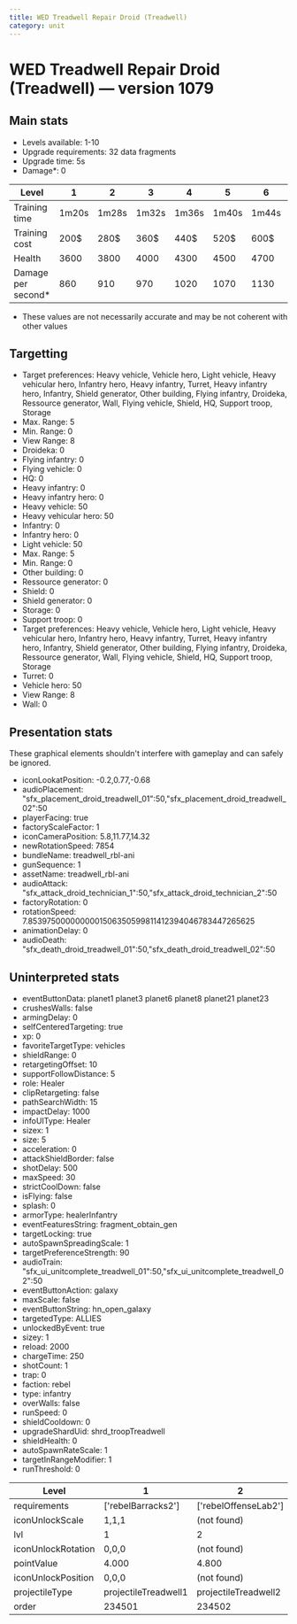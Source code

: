 ```yaml
---
title: WED Treadwell Repair Droid (Treadwell)
category: unit
---
```


# WED Treadwell Repair Droid (Treadwell) — version 1079

## Main stats

  * Levels available: 1-10
  * Upgrade requirements: 32 data fragments
  * Upgrade time: 5s
  * Damage*: 0

|Level             |1    |2    |3    |4    |5    |6    |7    |8    |9    |10   |
|------------------|-----|-----|-----|-----|-----|-----|-----|-----|-----|-----|
|Training time     |1m20s|1m28s|1m32s|1m36s|1m40s|1m44s|1m48s|1m52s|1m56s|2m   |
|Training cost     |200$ |280$ |360$ |440$ |520$ |600$ |680$ |800$ |840$ |920$ |
|Health            |3600 |3800 |4000 |4300 |4500 |4700 |4900 |5200 |5600 |19500|
|Damage per second*|860  |910  |970  |1020 |1070 |1130 |1180 |1230 |1330 |1440 |

* These values are not necessarily accurate and may be not coherent with other values

## Targetting

  * Target preferences: Heavy vehicle, Vehicle hero, Light vehicle, Heavy vehicular hero, Infantry hero, Heavy infantry, Turret, Heavy infantry hero, Infantry, Shield generator, Other building, Flying infantry, Droideka, Ressource generator, Wall, Flying vehicle, Shield, HQ, Support troop, Storage
  * Max. Range: 5
  * Min. Range: 0
  * View Range: 8
  * Droideka: 0
  * Flying infantry: 0
  * Flying vehicle: 0
  * HQ: 0
  * Heavy infantry: 0
  * Heavy infantry hero: 0
  * Heavy vehicle: 50
  * Heavy vehicular hero: 50
  * Infantry: 0
  * Infantry hero: 0
  * Light vehicle: 50
  * Max. Range: 5
  * Min. Range: 0
  * Other building: 0
  * Ressource generator: 0
  * Shield: 0
  * Shield generator: 0
  * Storage: 0
  * Support troop: 0
  * Target preferences: Heavy vehicle, Vehicle hero, Light vehicle, Heavy vehicular hero, Infantry hero, Heavy infantry, Turret, Heavy infantry hero, Infantry, Shield generator, Other building, Flying infantry, Droideka, Ressource generator, Wall, Flying vehicle, Shield, HQ, Support troop, Storage
  * Turret: 0
  * Vehicle hero: 50
  * View Range: 8
  * Wall: 0

## Presentation stats

These graphical elements shouldn't interfere with gameplay and can safely be ignored.

  * iconLookatPosition: -0.2,0.77,-0.68
  * audioPlacement: "sfx_placement_droid_treadwell_01":50,"sfx_placement_droid_treadwell_02":50
  * playerFacing: true
  * factoryScaleFactor: 1
  * iconCameraPosition: 5.8,11.77,14.32
  * newRotationSpeed: 7854
  * bundleName: treadwell_rbl-ani
  * gunSequence: 1
  * assetName: treadwell_rbl-ani
  * audioAttack: "sfx_attack_droid_technician_1":50,"sfx_attack_droid_technician_2":50
  * factoryRotation: 0
  * rotationSpeed: 7.8539750000000001506350599811412394046783447265625
  * animationDelay: 0
  * audioDeath: "sfx_death_droid_treadwell_01":50,"sfx_death_droid_treadwell_02":50

## Uninterpreted stats

  * eventButtonData: planet1 planet3 planet6 planet8 planet21 planet23
  * crushesWalls: false
  * armingDelay: 0
  * selfCenteredTargeting: true
  * xp: 0
  * favoriteTargetType: vehicles
  * shieldRange: 0
  * retargetingOffset: 10
  * supportFollowDistance: 5
  * role: Healer
  * clipRetargeting: false
  * pathSearchWidth: 15
  * impactDelay: 1000
  * infoUIType: Healer
  * sizex: 1
  * size: 5
  * acceleration: 0
  * attackShieldBorder: false
  * shotDelay: 500
  * maxSpeed: 30
  * strictCoolDown: false
  * isFlying: false
  * splash: 0
  * armorType: healerInfantry
  * eventFeaturesString: fragment_obtain_gen
  * targetLocking: true
  * autoSpawnSpreadingScale: 1
  * targetPreferenceStrength: 90
  * audioTrain: "sfx_ui_unitcomplete_treadwell_01":50,"sfx_ui_unitcomplete_treadwell_02":50
  * eventButtonAction: galaxy
  * maxScale: false
  * eventButtonString: hn_open_galaxy
  * targetedType: ALLIES
  * unlockedByEvent: true
  * sizey: 1
  * reload: 2000
  * chargeTime: 250
  * shotCount: 1
  * trap: 0
  * faction: rebel
  * type: infantry
  * overWalls: false
  * runSpeed: 0
  * shieldCooldown: 0
  * upgradeShardUid: shrd_troopTreadwell
  * shieldHealth: 0
  * autoSpawnRateScale: 1
  * targetInRangeModifier: 1
  * runThreshold: 0

|Level             |1                   |2                   |3                   |4                   |5                   |6                   |7                   |8                   |9                   |10                   |
|------------------|--------------------|--------------------|--------------------|--------------------|--------------------|--------------------|--------------------|--------------------|--------------------|---------------------|
|requirements      |['rebelBarracks2']  |['rebelOffenseLab2']|['rebelOffenseLab3']|['rebelOffenseLab4']|['rebelOffenseLab5']|['rebelOffenseLab6']|['rebelOffenseLab7']|['rebelOffenseLab8']|['rebelOffenseLab9']|['rebelOffenseLab10']|
|iconUnlockScale   |1,1,1               |(not found)         |(not found)         |(not found)         |(not found)         |(not found)         |(not found)         |(not found)         |(not found)         |(not found)          |
|lvl               |1                   |2                   |3                   |4                   |5                   |6                   |7                   |8                   |9                   |10                   |
|iconUnlockRotation|0,0,0               |(not found)         |(not found)         |(not found)         |(not found)         |(not found)         |(not found)         |(not found)         |(not found)         |(not found)          |
|pointValue        |4.000               |4.800               |5.600               |6.400               |7.200               |8.000               |8.800               |9.600               |10.400              |12.000               |
|iconUnlockPosition|0,0,0               |(not found)         |(not found)         |(not found)         |(not found)         |(not found)         |(not found)         |(not found)         |(not found)         |(not found)          |
|projectileType    |projectileTreadwell1|projectileTreadwell2|projectileTreadwell3|projectileTreadwell4|projectileTreadwell5|projectileTreadwell6|projectileTreadwell7|projectileTreadwell8|projectileTreadwell9|projectileTreadwell10|
|order             |234501              |234502              |234503              |234504              |234505              |234506              |234507              |234508              |234509              |234510               |

